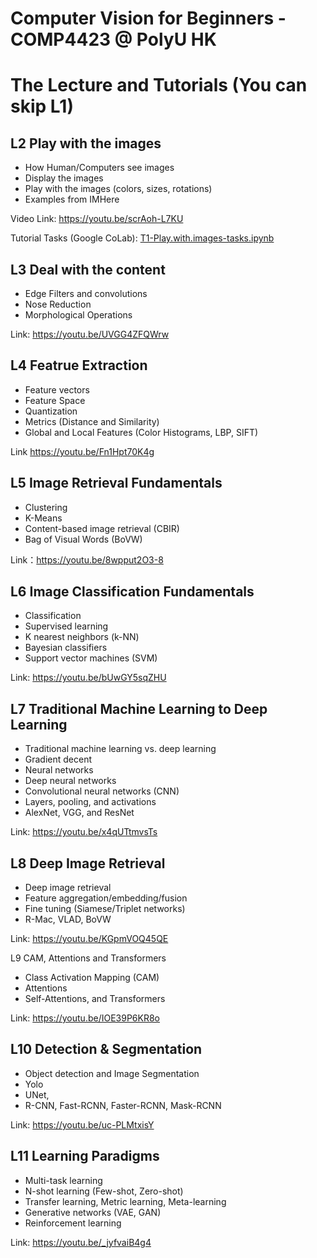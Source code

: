 # Computer Vision for Beginners - COMP4423 @ PolyU HK


# The Lecture and Tutorials (You can skip L1)

## L2 Play with the images
* How Human/Computers see images
* Display the images
* Play with the images (colors, sizes, rotations)
* Examples from IMHere

Video Link: https://youtu.be/scrAoh-L7KU

Tutorial Tasks (Google CoLab): [T1-Play.with.images-tasks.ipynb](T1-Play.with.images-tasks.ipynb)

## L3 Deal with the content
* Edge Filters and convolutions
* Nose Reduction
* Morphological Operations 

Link: https://youtu.be/UVGG4ZFQWrw

## L4 Featrue Extraction
* Feature vectors
* Feature Space
* Quantization
* Metrics (Distance and Similarity)
* Global and Local Features (Color Histograms, LBP, SIFT)

Link https://youtu.be/Fn1Hpt70K4g


## L5 Image Retrieval Fundamentals
* Clustering
* K-Means
* Content-based image retrieval (CBIR)
* Bag of Visual Words (BoVW)

Link：https://youtu.be/8wpput2O3-8


## L6 Image Classification Fundamentals
* Classification
* Supervised learning
* K nearest neighbors (k-NN)
* Bayesian classifiers
* Support vector machines (SVM)

Link: https://youtu.be/bUwGY5sqZHU


## L7 Traditional Machine Learning to Deep Learning
* Traditional machine learning vs. deep learning
* Gradient decent
* Neural networks
* Deep neural networks
* Convolutional neural networks (CNN)
* Layers, pooling, and activations
* AlexNet, VGG, and ResNet

Link: https://youtu.be/x4qUTtmvsTs


## L8 Deep Image Retrieval
* Deep image retrieval
* Feature aggregation/embedding/fusion
* Fine tuning (Siamese/Triplet networks)
* R-Mac, VLAD, BoVW

Link: https://youtu.be/KGpmVOQ45QE


L9 CAM, Attentions and Transformers
* Class Activation Mapping (CAM)
* Attentions
* Self-Attentions, and Transformers

Link: https://youtu.be/IOE39P6KR8o


## L10 Detection & Segmentation
* Object detection and Image Segmentation
* Yolo
* UNet,
* R-CNN, Fast-RCNN, Faster-RCNN, Mask-RCNN

Link: https://youtu.be/uc-PLMtxisY


## L11 Learning Paradigms
* Multi-task learning
* N-shot learning (Few-shot, Zero-shot)
* Transfer learning, Metric learning, Meta-learning
* Generative networks (VAE, GAN)
* Reinforcement learning

Link: https://youtu.be/_jyfvaiB4g4
